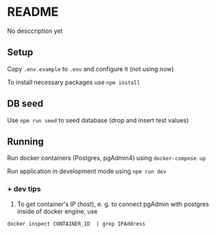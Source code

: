 # README

No desccription yet

## Setup

Copy `.env.example` to `.env` and configure it (not using now)

To install necessary packages use `npm install`

## DB seed

Use `npm run seed` to seed database (drop and insert test values)

## Running

Run docker containers (Postgres, pgAdmin4) using `docker-compose up`

Run application in development mode using `npm run dev`

### + dev tips

1. To get container's IP (host), e. g. to connect pgAdmin with postgres inside of docker engine, use

`docker inspect CONTAINER_ID  | grep IPAddress`
